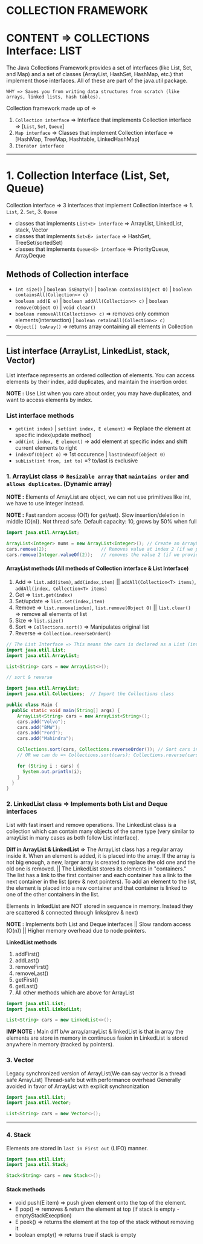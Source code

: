 # COLLECTION FRAMEWORK

# CONTENT => COLLECTIONS Interface: LIST

The Java Collections Framework provides a set of interfaces (like List, Set, and Map) and a set of classes (ArrayList, HashSet, HashMap, etc.) that implement those interfaces. All of these are part of the java.util package.

`WHY => Saves you from writing data structures from scratch (like arrays, linked lists, hash tables).`

Collection framework made up of => 
1. `Collection interface` => Interface that implements Collection interface  => [`List`, `Set`, `Queue`]
2. `Map interface`        => Classes that implement Collection interface    => [HashMap, TreeMap, Hashtable, LinkedHashMap]
3. `Iterator interface`

------

# 1. Collection Interface (List, Set, Queue)

Collection interface => 3 interfaces that implement Collection interface => 1. `List`, 2. `Set`, 3. `Queue`
   
- classes that implements `List<E> interface`  => ArrayList, LinkedList, stack, Vector
- classes that implements `Set<E> interface`   => HashSet, TreeSet(sortedSet)
- classes that implements `Queue<E> interface` => PriorityQueue, ArrayDeque

## Methods of Collection interface

- `int size()` | `boolean isEmpty()` | `boolean contains(Object O)` | `boolean containsAll(Collection<> c)`  
- `boolean add(E e)` | `boolean addAll(Collection<> c)` | `boolean remove(Object O)` | `void clear()`
- `boolean removeAll(Collection<> c)` => removes only common elements(intersection) | `boolean retainAll(Collection<> c)`
- `Object[] toAray()` => returns array containing all elements in Collection

-----

## List interface (ArrayList, LinkedList, stack, Vector)

List interface represents an ordered collection of elements. You can access elements by their index, add duplicates, and maintain the insertion order.

**NOTE :** Use List when you care about order, you may have duplicates, and want to access elements by index.

### List interface methods

- `get(int index)` | `set(int index, E element)` => Replace the element at specific index(update method)
- `add(int index, E element)` => add element at specific index and shift current elements to right
- `indexOf(Object o)` => 1st occurence | `lastIndexOf(object 0)`
- `subList(int from, int to)` =? to/last is exclusive

### 1. ArrayList class    => `Resizable array` that `maintains order` and `allows duplicates`. (Dynamic array)

**NOTE :** Elements of ArrayList are object, we can not use primitives like int, we have to use Integer instead.

**NOTE :** Fast random access (O(1) for get/set). Slow insertion/deletion in middle (O(n)). Not thread safe. Default capacity: 10, grows by 50% when full

```java
import java.util.ArrayList; 

ArrayList<Integer> nums = new ArrayList<Integer>(); // Create an ArrayList object
cars.remove(2);                    // Removes value at index 2 (if we provide int value as a parameter)
cars.remove(Integer.valueOf(2));   // removes the value 2 (if we provide object as a parameter)
```

#### ArrayList methods (All methods of Collection interface & List Interface)
1. Add             => `list.add(item)`, `add(index,item)` || `addAll(Collection<T> items)`, `addAll(index, Collection<T> items)` 
2. Get             => `list.get(index)`
3. Set/update      => `list.set(index,item)`
4. Remove          => `list.remove(index)`, `list.remove(Object O)` || `list.clear()` => remove all elements of list
5. Size            => `list.size()`
6. Sort            => `Collections.sort()` => Manipulates original list
7. Reverse         => `Collection.reverseOrder()`

```java
// The List Interface => This means the cars is declared as a List (interface), but it stores an ArrayList object (the actual list).
import java.util.List;
import java.util.ArrayList;

List<String> cars = new ArrayList<>();
```

```java
// sort & reverse

import java.util.ArrayList;
import java.util.Collections;  // Import the Collections class

public class Main {
  public static void main(String[] args) {
    ArrayList<String> cars = new ArrayList<String>();
    cars.add("Volvo");
    cars.add("BMW");
    cars.add("Ford");
    cars.add("Mahindra");

    Collections.sort(cars, Collections.reverseOrder()); // Sort cars in reverse => Collections.sort(list, comparator)
    // OR we can do => Collections.sort(cars); Collections.reverse(cars); 

    for (String i : cars) {
      System.out.println(i);
    }
  }
}
```

### 2. LinkedList class   => Implements both List and Deque interfaces

List with fast insert and remove operations. The LinkedList class is a collection which can contain many objects of the same type (very similar to arrayList in many cases as both follow List interface).

**Diff in ArrayList & LinkedList =>** The ArrayList class has a regular array inside it. When an element is added, it is placed into the array. If the array is not big enough, a new, larger array is created to replace the old one and the old one is removed. || The LinkedList stores its elements in "containers." The list has a link to the first container and each container has a link to the next container in the list (prev & next pointers). To add an element to the list, the element is placed into a new container and that container is linked to one of the other containers in the list.

Elements in linkedList are NOT stored in sequence in memory. Instead they are scattered & connected through links(prev & next)

**NOTE :** Implements both List and Deque interfaces || Slow random access (O(n)) || Higher memory overhead due to node pointers.

**LinkedList methods**
1. addFirst()
2. addLast()
3. removeFirst()
4. removeLast()
5. getFirst()
6. getLast()
7. All other methods which are above for ArrayList

```java
import java.util.List;
import java.util.LinkedList;

List<String> cars = new LinkedList<>();
```

**IMP NOTE :** Main diff b/w array/arrayList & linkedList is that in array the elements are store in memory in continuous fasion in LinkedList is stored anywhere in memory (tracked by pointers). 

### 3. Vector

Legacy synchronized version of ArrayList(We can say vector is a thread safe ArrayList)
Thread-safe but with performance overhead
Generally avoided in favor of ArrayList with explicit synchronization

```java
import java.util.List;
import java.util.Vector;

List<String> cars = new Vector<>();
```

----- 

### 4. Stack

Elements are stored in `last in First out` (LIFO) manner. 

```java
import java.util.List;
import java.util.Stack;

Stack<String> cars = new Stack<>();
```

#### Stack methods

- void push(E item) => push given element onto the top of the element.
- E pop()           => removes & return the element at top (if stack is empty - emptyStackExecption)
- E peek()          => returns the element at the top of the stack without removing it
- boolean empty()   => returns true if stack is empty








